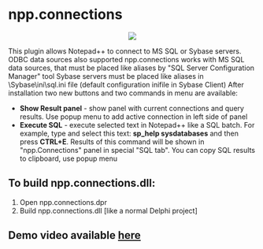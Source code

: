 # npp.connections

<div align="center">
	<a href="https://github.com/vladk1973/npp.connections">
		<img src="https://github.com/vladk1973/npp.connections/blob/master/Notepad%2B%2B%20SQL%20Connection%20Plugin.png">
	</a>
</div>

This plugin allows Notepad++ to connect to MS SQL or Sybase servers. ODBC data sources also supported
npp.connections works with MS SQL data sources, that must be placed like aliases by "SQL Server Configuration Manager" tool
Sybase servers must be placed like aliases in \Sybase\ini\sql.ini file (default configuration inifile in Sybase Client)
After installation two new buttons and two commands in menu are available:
<ul>
<li><b>Show Result panel</b> - show panel with current connections and query results. Use popup menu to add active connection in left side of panel</li>
<li><b>Execute SQL</b> - execute selected text in Notepad++ like a SQL batch. For example, type and select this text: <b>sp_help sysdatabases</b> and then press <b>CTRL+E</b>. Results of this command will be shown in "npp.Connections" panel in special "SQL tab". 
    You can copy SQL results to clipboard, use popup menu</li>
</ul>

## To build npp.connections.dll:
<ol>
<li>Open npp.connections.dpr</li>
<li>Build npp.connections.dll [like a normal Delphi project]</li>
</ol>

## Demo video available <a href="https://github.com/vladk1973/npp.connections/tree/master/Demo">here</a>
